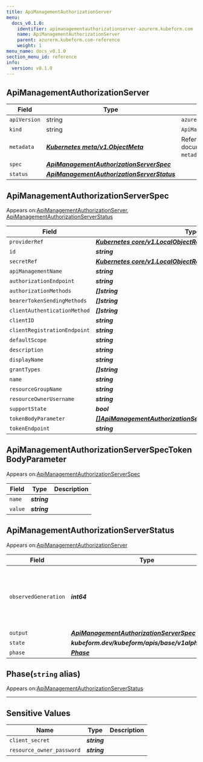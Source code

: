 ```yaml
---
title: ApiManagementAuthorizationServer
menu:
  docs_v0.1.0:
    identifier: apimanagementauthorizationserver-azurerm.kubeform.com
    name: ApiManagementAuthorizationServer
    parent: azurerm.kubeform.com-reference
    weight: 1
menu_name: docs_v0.1.0
section_menu_id: reference
info:
  version: v0.1.0
---
```


## ApiManagementAuthorizationServer
| Field | Type | Description |
| ------ | ----- | ----------- |
| `apiVersion` | string | `azurerm.kubeform.com/v1alpha1` |
|    `kind` | string | `ApiManagementAuthorizationServer` |
| `metadata` | ***[Kubernetes meta/v1.ObjectMeta](https://kubernetes.io/docs/reference/generated/kubernetes-api/v1.13/#objectmeta-v1-meta)***|Refer to the Kubernetes API documentation for the fields of the `metadata` field.|
| `spec` | ***[ApiManagementAuthorizationServerSpec](#apimanagementauthorizationserverspec)***||
| `status` | ***[ApiManagementAuthorizationServerStatus](#apimanagementauthorizationserverstatus)***||
## ApiManagementAuthorizationServerSpec

Appears on:[ApiManagementAuthorizationServer](#apimanagementauthorizationserver), [ApiManagementAuthorizationServerStatus](#apimanagementauthorizationserverstatus)

| Field | Type | Description |
| ------ | ----- | ----------- |
| `providerRef` | ***[Kubernetes core/v1.LocalObjectReference](https://kubernetes.io/docs/reference/generated/kubernetes-api/v1.13/#localobjectreference-v1-core)***||
| `id` | ***string***||
| `secretRef` | ***[Kubernetes core/v1.LocalObjectReference](https://kubernetes.io/docs/reference/generated/kubernetes-api/v1.13/#localobjectreference-v1-core)***||
| `apiManagementName` | ***string***||
| `authorizationEndpoint` | ***string***||
| `authorizationMethods` | ***[]string***||
| `bearerTokenSendingMethods` | ***[]string***| ***(Optional)*** |
| `clientAuthenticationMethod` | ***[]string***| ***(Optional)*** |
| `clientID` | ***string***||
| `clientRegistrationEndpoint` | ***string***||
| `defaultScope` | ***string***| ***(Optional)*** |
| `description` | ***string***| ***(Optional)*** |
| `displayName` | ***string***||
| `grantTypes` | ***[]string***||
| `name` | ***string***||
| `resourceGroupName` | ***string***||
| `resourceOwnerUsername` | ***string***| ***(Optional)*** |
| `supportState` | ***bool***| ***(Optional)*** |
| `tokenBodyParameter` | ***[[]ApiManagementAuthorizationServerSpecTokenBodyParameter](#apimanagementauthorizationserverspectokenbodyparameter)***| ***(Optional)*** |
| `tokenEndpoint` | ***string***| ***(Optional)*** |
## ApiManagementAuthorizationServerSpecTokenBodyParameter

Appears on:[ApiManagementAuthorizationServerSpec](#apimanagementauthorizationserverspec)

| Field | Type | Description |
| ------ | ----- | ----------- |
| `name` | ***string***||
| `value` | ***string***||
## ApiManagementAuthorizationServerStatus

Appears on:[ApiManagementAuthorizationServer](#apimanagementauthorizationserver)

| Field | Type | Description |
| ------ | ----- | ----------- |
| `observedGeneration` | ***int64***| ***(Optional)*** Resource generation, which is updated on mutation by the API Server.|
| `output` | ***[ApiManagementAuthorizationServerSpec](#apimanagementauthorizationserverspec)***| ***(Optional)*** |
| `state` | ***kubeform.dev/kubeform/apis/base/v1alpha1.State***| ***(Optional)*** |
| `phase` | ***[Phase](#phase)***| ***(Optional)*** |
## Phase(`string` alias)

Appears on:[ApiManagementAuthorizationServerStatus](#apimanagementauthorizationserverstatus)

---
## Sensitive Values
| Name | Type | Description |
|------|------|-------------|
| `client_secret` | ***string*** ||
| `resource_owner_password` | ***string*** ||

